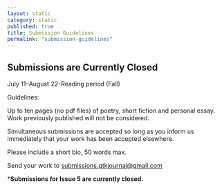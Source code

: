 ```yaml
---
layout: static
category: static
published: true
title: Submission Guidelines
permalink: "submission-guidelines"
---
```





## Submissions are Currently Closed

July 11–August 22-Reading period (Fall)

Guidelines:

Up to ten pages (no pdf files) of poetry, short fiction and personal essay. Work previously published will not be considered.

Simultaneous submissions are accepted so long as you inform us immediately that your work has been accepted elsewhere.

Please include a short bio, 50 words max.

Send your work to submissions.gtkjournal@gmail.com

*********Submissions for Issue 5 are currently closed.********
